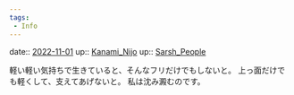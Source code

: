 ```yaml
---
tags:
 - Info
---
```


date:: [2022-11-01](Daily_Note/2022-11-01.md)
up:: [Kanami_Nijo](../Bar/Novel/Nacaria/Kanami_Nijo.md)
up:: [Sarsh_People](../Bar/Novel/Nacaria/Sarsh_People.md)

軽い軽い気持ちで生きていると、そんなフリだけでもしないと。
上っ面だけでも軽くして、支えてあげないと。
私は沈み澱むのです。